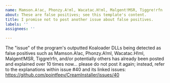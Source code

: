 ```yaml
---
name: Mamson.A!ac, Phonzy.A!ml, Wacatac.H!ml, Malgent!MSR, Tiggre!rfn
about: These are false positives; see this template's content.
title: I promise not to post another issue about false positives.
labels: ''
assignees: ''

---
```


The "issue" of the program's outputted Koaloader DLLs being detected as false positives such as Mamson.A!ac, Phonzy.A!ml, Wacatac.H!ml, Malgent!MSR, Tiggre!rfn, and/or potentially others has already been posted and explained over 10 times now... please do not post it again; instead, refer to the explanations within issue #40 and its linked issues: https://github.com/pointfeev/CreamInstaller/issues/40
